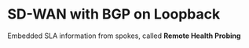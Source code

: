 # SD-WAN with BGP on Loopback

Embedded SLA information from spokes, called __Remote Health Probing__